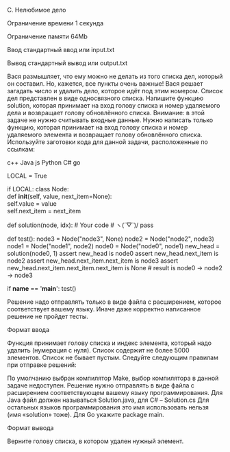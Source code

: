 C. Нелюбимое дело

Ограничение времени	1 секунда

Ограничение памяти	64Mb

Ввод	стандартный ввод или input.txt

Вывод	стандартный вывод или output.txt

Вася размышляет, что ему можно не делать из того списка дел, который он составил. Но, кажется, все пункты очень важные! Вася решает загадать число и удалить дело, которое идёт под этим номером. Список дел представлен в виде односвязного списка. Напишите функцию solution, которая принимает на вход голову списка и номер удаляемого дела и возвращает голову обновлённого списка.
Внимание: в этой задаче не нужно считывать входные данные. Нужно написать только функцию, которая принимает на вход голову списка и номер удаляемого элемента и возвращает голову обновлённого списка.
Используйте заготовки кода для данной задачи, расположенные по ссылкам:

c++
Java
js
Python
C#
go

LOCAL = True

if LOCAL:
    class Node:  
        def __init__(self, value, next_item=None):  
            self.value = value  
            self.next_item = next_item


def solution(node, idx):
    # Your code
    # ヽ(´▽`)/
    pass

def test():
    node3 = Node("node3", None)
    node2 = Node("node2", node3)
    node1 = Node("node1", node2)
    node0 = Node("node0", node1)
    new_head = solution(node0, 1)
    assert new_head is node0
    assert new_head.next_item is node2
    assert new_head.next_item.next_item is node3
    assert new_head.next_item.next_item.next_item is None
    # result is node0 -> node2 -> node3

if __name__ == '__main__':
    test()

Решение надо отправлять только в виде файла с расширением, которое соответствует вашему языку. Иначе даже корректно написанное решение не пройдет тесты.

Формат ввода

Функция принимает голову списка и индекс элемента, который надо удалить (нумерация с нуля). Список содержит не более 5000
 элементов. Список не бывает пустым.
Следуйте следующим правилам при отправке решений:

По умолчанию выбран компилятор Make, выбор компилятора в данной задаче недоступен.
Решение нужно отправлять в виде файла с расширением соответствующем вашему языку программирования.
Для Java файл должен называться Solution.java, для C# – Solution.cs
Для остальных языков программирования это имя использовать нельзя (имя «solution» тоже).
Для Go укажите package main.

Формат вывода

Верните голову списка, в котором удален нужный элемент.